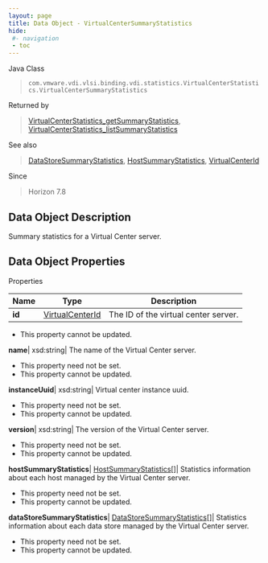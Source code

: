 ```yaml
---
layout: page
title: Data Object - VirtualCenterSummaryStatistics
hide:
 #- navigation
 - toc
---
```






Java Class  
> `com.vmware.vdi.vlsi.binding.vdi.statistics.VirtualCenterStatistics.VirtualCenterSummaryStatistics`

Returned by  
> [VirtualCenterStatistics_getSummaryStatistics](vdi.statistics.VirtualCenterStatistics.md#getSummaryStatistics), [VirtualCenterStatistics_listSummaryStatistics](vdi.statistics.VirtualCenterStatistics.md#listSummaryStatistics)

See also  
> [DataStoreSummaryStatistics](vdi.statistics.VirtualCenterStatistics.DataStoreSummaryStatistics.md), [HostSummaryStatistics](vdi.statistics.VirtualCenterStatistics.HostSummaryStatistics.md), [VirtualCenterId](vdi.entity.VirtualCenterId.md)

Since  
> Horizon 7.8


## Data Object Description 

Summary statistics for a Virtual Center server. 

## Data Object Properties

Properties

Name |  Type |  Description   
---|---|---  
**id**| [VirtualCenterId](vdi.entity.VirtualCenterId.md)|  The ID of the virtual center server.   


* This property cannot be updated.

  
**name**|  xsd:string|  The name of the Virtual Center server.   


* This property need not be set.
* This property cannot be updated.

  
**instanceUuid**|  xsd:string|  Virtual center instance uuid.   


* This property need not be set.
* This property cannot be updated.

  
**version**|  xsd:string|  The version of the Virtual Center server.   


* This property need not be set.
* This property cannot be updated.

  
**hostSummaryStatistics**| [HostSummaryStatistics[]](vdi.statistics.VirtualCenterStatistics.HostSummaryStatistics.md)|  Statistics information about each host managed by the Virtual Center server.   


* This property need not be set.
* This property cannot be updated.

  
**dataStoreSummaryStatistics**| [DataStoreSummaryStatistics[]](vdi.statistics.VirtualCenterStatistics.DataStoreSummaryStatistics.md)|  Statistics information about each data store managed by the Virtual Center server.   


* This property need not be set.
* This property cannot be updated.

  
  
  

  
  
